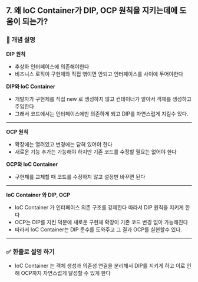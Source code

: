 ## 7.  왜  IoC Container가 DIP, OCP 원칙을 지키는데에 도움이 되는가?

### 🧠 개념 설명
**DIP 원칙**
- 추상화 인터페이스에 의존해야한다
- 비즈니스 로직이 구현체와 직접 엮이면 안되고 인터페이스를 사이에 두어야한다

**DIP와 IoC Container**
- 개발자가 구현제를 직접 new 로 생성하지 않고 컨테이너가 알아서 객체를 생성하고 주입한다
- 그래서 코드에서는 인터페이스에만 의존하게 되고 DIP를 자연스럽게 지킬수 있다.


---
**OCP 원칙**
- 확장에는 열려있고 변경에는 닫혀 있어야 한다
- 새로운 기능 추가는 가능해야 하지만 기존 코드를 수정할 필요는 없어야 한다

**OCP와 IoC Container**
- 구현체를 교체할 때 코드를 수정하지 않고 설정만 바꾸면 된다

---
**IoC Container 와 DIP, OCP**
- IoC Container 가 인터페이스 의존 구조를 강제한다 따라서 DIP 원칙을 지키게 한다
- OCP는 DIP를 지킨 덕분에 새로운 구현체 확장이 기존 코드 변경 없이 가능해진다
- 따라서 IoC Container는 DIP 준수를 도와주고 그 결과 OCP를 실현할수 있다.


---
### ✅ 한줄로 설명 하기
- IoC Container 는 객체 생성과 의존성 연결을 분리해서 DIP를 지키게 하고 이로 인해 OCP까지 자연스럽게 달성할 수 있게 한다
